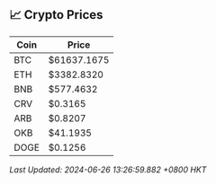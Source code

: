 ## 📈 Crypto Prices

| Coin | Price |
| ---- | ----- |
| BTC | $61637.1675 |
| ETH | $3382.8320 |
| BNB | $577.4632 |
| CRV | $0.3165 |
| ARB | $0.8207 |
| OKB | $41.1935 |
| DOGE | $0.1256 |

_Last Updated: 2024-06-26 13:26:59.882 +0800 HKT_